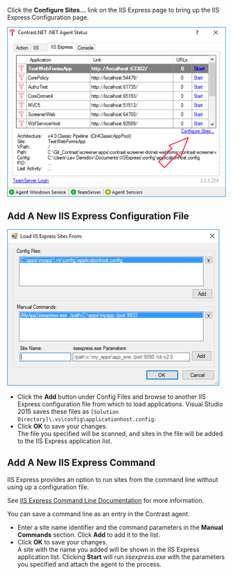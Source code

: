 <!--
title: "IIS Express Configuration"
description: "Instructions for configuring IIS Express to scan different configuration files or add custom commands."
-->

Click the **Configure Sites...** link on the IIS Express page to bring up the IIS Express Configuration page.

<a href="assets/images/iisexpress_configure_callout.png" rel="lightbox" title="Configure IIS"><img class="thumbnail" src="assets/images/iisexpress_configure_callout.png"/></a>


## Add A New IIS Express Configuration File

<a href="assets/images/iisexpress_configure_page.png" rel="lightbox" title="Configure IIS"><img class="thumbnail" src="assets/images/iisexpress_configure_page.png"/></a>

* Click the **Add** button under Config Files and browse to another IIS Express configuration file from which to load applications.  Visual Studio 2015 saves these files as ```[Solution Directory]\.vs\config\applicationhost.config```.
* Click **OK** to save your changes.  
  The file you specified will be scanned, and sites in the file will be added to the IIS Express application list.


## Add A New IIS Express Command

IIS Express provides an option to run sites from the command line without using up a configuration file. 

See [IIS Express Command Line Documentation](http://www.iis.net/learn/extensions/using-iis-express/running-iis-express-from-the-command-line) for more information.  

You can save a command line as an entry in the Contrast agent.

* Enter a site name identifier and the command parameters in the **Manual Commands** section. Click **Add** to add it to the list.
* Click **OK** to save your changes.  
  A site with the name you added will be shown in the IIS Express application list.  Clicking **Start** will run *iisexpress.exe* with the parameters you specified and attach the agent to the process.
